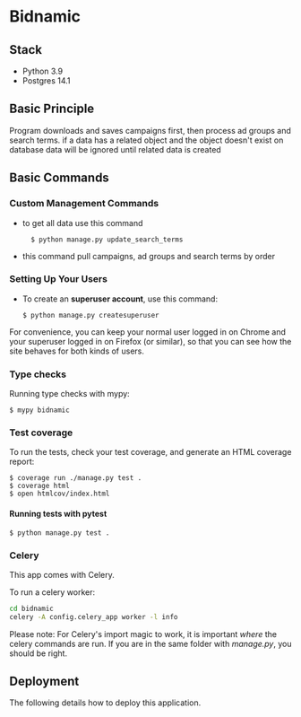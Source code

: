 # Bidnamic

## Stack
- Python 3.9
- Postgres 14.1


## Basic Principle

Program downloads and saves campaigns first, then process ad groups and search terms.
if a data has a related object and the object doesn't exist on database data will be ignored until related data is created


## Basic Commands

### Custom Management Commands
- to get all data use this command 

        $ python manage.py update_search_terms

- this command pull campaigns, ad groups and search terms by order


### Setting Up Your Users

-   To create an **superuser account**, use this command:

        $ python manage.py createsuperuser

For convenience, you can keep your normal user logged in on Chrome and your superuser logged in on Firefox (or similar), so that you can see how the site behaves for both kinds of users.

### Type checks

Running type checks with mypy:

    $ mypy bidnamic

### Test coverage

To run the tests, check your test coverage, and generate an HTML coverage report:

    $ coverage run ./manage.py test .
    $ coverage html
    $ open htmlcov/index.html

#### Running tests with pytest

    $ python manage.py test .


### Celery

This app comes with Celery.

To run a celery worker:

``` bash
cd bidnamic
celery -A config.celery_app worker -l info
```

Please note: For Celery's import magic to work, it is important *where* the celery commands are run. If you are in the same folder with *manage.py*, you should be right.

## Deployment

The following details how to deploy this application.
